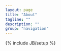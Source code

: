 ```yaml
---
layout: page
title: "About"
tagline: ""
description: ""
group: "navigation"
---
```

{% include JB/setup %}
